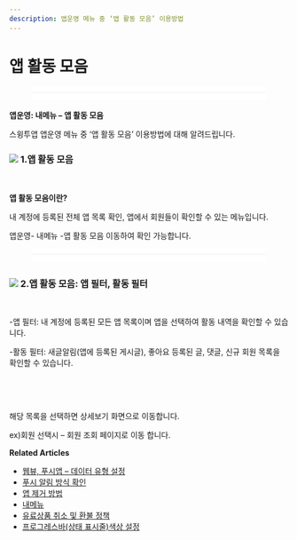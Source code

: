 ```yaml
---
description: 앱운영 메뉴 중 ‘앱 활동 모음’ 이용방법
---
```


# 앱 활동 모음

<figure><img src="../../../.gitbook/assets/구분선 (1) (1).PNG" alt=""><figcaption></figcaption></figure>

**앱운영: 내메뉴 – 앱 활동 모음**&#x20;

스윙투앱 앱운영 메뉴 중 ‘앱 활동 모음’ 이용방법에 대해 알려드립니다.



### ![](https://wp.swing2app.co.kr/wp-content/uploads/2018/09/%EB%8B%A8%EB%9D%BD1-1.png) **1.앱 활동 모음**

<figure><img src="https://wp.swing2app.co.kr/wp-content/uploads/2023/01/%EC%95%B1%ED%99%9C%EB%8F%991.png" alt=""><figcaption></figcaption></figure>

**앱 활동 모음이란?**

내 계정에 등록된 전체 앱 목록 확인, 앱에서 회원들이 확인할 수 있는 메뉴입니다.

앱운영- 내메뉴 -앱 활동 모음 이동하여 확인 가능합니다.

<figure><img src="../../../.gitbook/assets/구분선 (1) (1).PNG" alt=""><figcaption></figcaption></figure>

### ![](https://wp.swing2app.co.kr/wp-content/uploads/2018/09/%EB%8B%A8%EB%9D%BD1-1.png) **2.앱 활동 모음: 앱 필터, 활동 필터**

<figure><img src="https://wp.swing2app.co.kr/wp-content/uploads/2023/01/%EC%95%B1%ED%99%9C%EB%8F%992.png" alt=""><figcaption></figcaption></figure>

\-앱 필터: 내 계정에 등록된 모든 앱 목록이며 앱을 선택하여 활동 내역을 확인할 수 있습니다.

\-활동 필터: 새글알림(앱에 등록된 게시글), 좋아요 등록된 글, 댓글, 신규 회원 목록을 확인할 수 있습니다.



<figure><img src="https://wp.swing2app.co.kr/wp-content/uploads/2023/01/%EC%95%B1%ED%99%9C%EB%8F%993.png" alt=""><figcaption></figcaption></figure>

<figure><img src="https://wp.swing2app.co.kr/wp-content/uploads/2023/01/%EC%95%B1%ED%99%9C%EB%8F%994.png" alt=""><figcaption></figcaption></figure>

해당 목록을 선택하면 상세보기 화면으로 이동합니다.

ex)회원 선택시 – 회원 조회 페이지로 이동 합니다.



**Related Articles**

* [﻿웹뷰, 푸시앱 – 데이터 유형 설정](https://wp.swing2app.co.kr/documentation/v3manual/webview-pushapp/data/)
* [푸시 알림 방식 확인](https://wp.swing2app.co.kr/documentation/appmanage/pushmember/pushnotification/)
* [앱 제거 방법](https://wp.swing2app.co.kr/documentation/appmanage/menu/removeapp/)
* [내메뉴](https://wp.swing2app.co.kr/documentation/appmanage/menu/)
* [유료상품 취소 및 환불 정책](https://wp.swing2app.co.kr/documentation/appmanage/pay/refund/)
* [프로그레스바(상태 표시줄)색상 설정](https://wp.swing2app.co.kr/documentation/v3manual/webview-pushapp/progressbar/)
